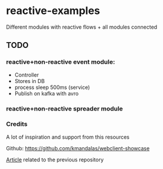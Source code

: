 # reactive-examples
Different modules with reactive flows + all modules connected


## TODO
### reactive+non-reactive event module:  
   - Controller
   - Stores in DB
   - process sleep 500ms (service)
   - Publish on kafka with avro

### reactive+non-reactive spreader module


### Credits
A lot of inspiration and support from this resources

Github: https://github.com/kmandalas/webclient-showcase

[Article](https://dzone.com/articles/spring-reactive-microservices-a-showcase) related to the previous repository